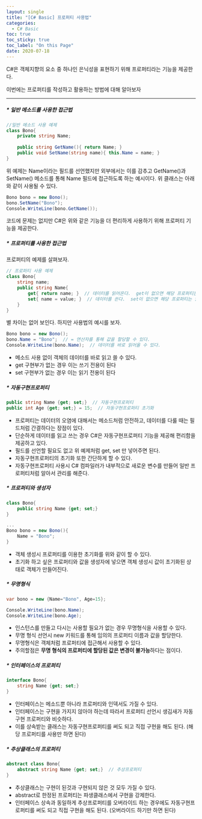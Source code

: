 ```yaml
---
layout: single
title: "[C# Basic] 프로퍼티 사용법"
categories:
  - C# Basic
toc: true
toc_sticky: true
toc_label: "On this Page"
date: 2020-07-18
---
```




C#은 객체지향의 요소 중 하나인 은닉성을 표현하기 위해 프로퍼티라는 기능을 제공한다.

이번에는 프로퍼티를 작성하고 활용하는 방법에 대해 알아보자

-----

##### * 일반 메소드를 사용한 접근법

```c#
//일반 메소드 사용 예제
class Bono{
    private string Name;
    
    public string GetName(){ return Name; }
    public void SetName(string name){ this.Name = name; }
}
```

위 예제는 Name이라는 필드를 선언했지만 외부에서는 이를 감추고 GetName()과 SetName() 메소드를 통해 Name 필드에 접근하도록 하는 예시이다.  위 클래스는 아래와 같이 사용될 수 있다.

```c#
Bono bono = new Bono();
bono.SetName("Bono");
Console.WriteLine(bono.GetName());
```

코드에 문제는 없지만 C#은 위와 같은 기능을 더 편리하게 사용하기 위해 프로퍼티 기능을 제공한다.



##### * 프로퍼티를 사용한 접근법

프로퍼티의 예제를 살펴보자.

```c#
// 프로퍼티 사용 예제
class Bono{
    string name;
    public string Name{
        get{ return name; }  // 데이터를 읽어온다.  get이 없으면 해당 프로퍼티는 쓰기 전용이 된다
        set{ name = value; }  // 데이터를 쓴다.  set이 없으면 해당 프로퍼티는 읽기 전용이 된다
    }
}
```

별 차이는 없어 보인다.  하지만 사용법의 예시를 보자.

```c#
Bono bono = new Bono();
bono.Name = "Bono";  // = 연산자를 통해 값을 할당할 수 있다.
Console.WriteLine(bono.Name);  // 데이터를 바로 읽어올 수 있다.
```

- 메소드 사용 없이 객체의 데이터를 바로 읽고 쓸 수 있다.
- get 구현부가 없는 경우 이는 쓰기 전용이 된다
- set 구현부가 없는 경우 이는 읽기 전용이 된다



##### * 자동구현프로퍼티

```c#
public string Name {get; set;}  // 자동구현프로퍼티
public int Age {get; set;} = 15;  // 자동구현프로퍼티 초기화
```

- 프로퍼티는 데이터의 오염에 대해서는 메소드처럼 안전하고, 데이터를 다룰 때는 필드처럼 간결하다는 장점이 있다.
- 단순하게 데이터를 읽고 쓰는 경우 C#은 자동구현프로퍼티 기능을 제공해 편리함을 제공하고 있다.
- 필드를 선언할 필요도 없고 위 예제처럼 get, set 만 넣어주면 된다.
- 자동구현프로퍼티의 초기화 또한 간단하게 할 수 있다.
- 자동구현프로퍼티 사용시 C# 컴파일러가 내부적으로 새로운 변수를 만들어 일반 프로퍼티처럼 알아서 관리를 해준다.



##### * 프로퍼티와 생성자

```c#
class Bono{
    public string Name {get; set;}
}

...
Bono bono = new Bono(){
    Name = "Bono";
}
```

- 객체 생성시 프로퍼티를 이용한 초기화를 위와 같이 할 수 있다.
- 초기화 하고 싶은 프로퍼티와 값을 생성자에 넣으면 객체 생성시 값이 초기화된 상태로 객체가 만들어진다.



##### * 무명형식

```c#
var bono = new {Name="Bono", Age=15};

Console.WriteLine(bono.Name);
Console.WriteLine(bono.Age);
```

- 인스턴스를 만들고 다시는 사용할 필요가 없는 경우 무명형식을 사용할 수 있다.
- 무명 형식 선언시 new 키워드를 통해 임의의 프로퍼티 이름과 값을 할당한다.
- 무명형식은 객체처럼 프로퍼티에 접근해서 사용할 수 있다.
- 주의할점은 **무명 형식의 프로퍼티에 할당된 값은 변경이 불가능**하다는 점이다.



##### * 인터페이스의 프로퍼티

```c#
interface Bono{
    string Name {get; set;}
}
```

- 인터페이스는 메소드뿐 아니라 프로퍼티와 인덱서도 가질 수 있다.
- 인터페이스는 구현을 가지지 않아야 하는데 따라서 프로퍼티 선언시 생김새가 자동구현 프로퍼티와 비슷하다.
- 이를 상속받는 클래스는 자동구현프로퍼티를 써도 되고 직접 구현을 해도 된다.  (해당 프로퍼티를 사용만 하면 된다)



##### * 추상클래스의 프로퍼티

```c#
abstract class Bono{
    abstract string Name {get; set;}  // 추상프로퍼티
}
```

- 추상클래스는 구현이 된것과 구현되지 않은 것 모두 가질 수 있다.
- abstract로 한정된 프로퍼티는 파생클래스에서 구현을 강제한다.
- 인터페이스 상속과 동일하게 추상프로퍼티를 오버라이드 하는 경우에도 자동구현프로퍼티를 써도 되고 직접 구현을 해도 된다. (오버라이드 하기만 하면 된다)

